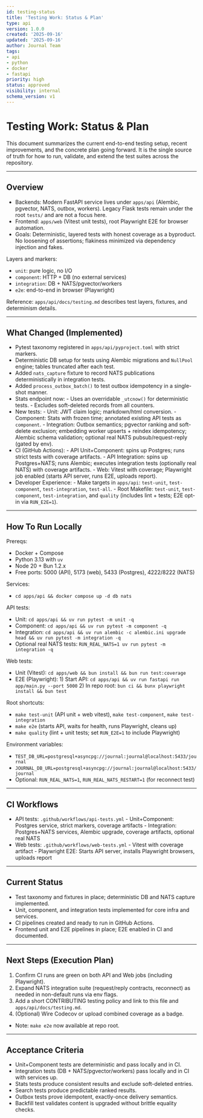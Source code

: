 ```yaml
---
id: testing-status
title: 'Testing Work: Status & Plan'
type: api
version: 1.0.0
created: '2025-09-16'
updated: '2025-09-16'
author: Journal Team
tags:
- api
- python
- docker
- fastapi
priority: high
status: approved
visibility: internal
schema_version: v1
---
```


# Testing Work: Status & Plan

This document summarizes the current end-to-end testing setup, recent improvements, and the concrete plan going forward. It is the single source of truth for how to run, validate, and extend the test suites across the repository.

***

## Overview

- Backends: Modern FastAPI service lives under `apps/api` (Alembic, pgvector, NATS, outbox, workers). Legacy Flask tests remain under the root `tests/` and are not a focus here.
- Frontend: `apps/web` (Vitest unit tests), root Playwright E2E for browser automation.
- Goals: Deterministic, layered tests with honest coverage as a byproduct. No loosening of assertions; flakiness minimized via dependency injection and fakes.

Layers and markers:

- `unit`: pure logic, no I/O
- `component`: HTTP + DB (no external services)
- `integration`: DB + NATS/pgvector/workers
- `e2e`: end-to-end in browser (Playwright)

Reference: `apps/api/docs/testing.md` describes test layers, fixtures, and determinism details.

***

## What Changed (Implemented)

- Pytest taxonomy registered in `apps/api/pyproject.toml` with strict markers.
- Deterministic DB setup for tests using Alembic migrations and `NullPool` engine; tables truncated after each test.
- Added `nats_capture` fixture to record NATS publications deterministically in integration tests.
- Added `process_outbox_batch()` to test outbox idempotency in a single-shot manner.
- Stats endpoint now:
  \- Uses an overridable `_utcnow()` for deterministic tests.
  \- Excludes soft-deleted records from all counters.
- New tests:
  \- Unit: JWT claim logic; markdown/html conversion.
  \- Component: Stats with frozen time; annotated existing API tests as `component`.
  \- Integration: Outbox semantics; pgvector ranking and soft-delete exclusion; embedding worker upserts + reindex idempotency; Alembic schema validation; optional real NATS pubsub/request-reply (gated by env).
- CI (GitHub Actions):
  \- API Unit+Component: spins up Postgres; runs strict tests with coverage artifacts.
  \- API Integration: spins up Postgres+NATS; runs Alembic; executes integration tests (optionally real NATS) with coverage artifacts.
  \- Web: Vitest with coverage; Playwright job enabled (starts API server, runs E2E, uploads report).
- Developer Experience:
  \- Make targets in `apps/api`: `test-unit`, `test-component`, `test-integration`, `test-all`.
  \- Root Makefile: `test-unit`, `test-component`, `test-integration`, and `quality` (includes lint + tests; E2E opt-in via `RUN_E2E=1`).

***

## How To Run Locally

Prereqs:

- Docker + Compose
- Python 3.13 with `uv`
- Node 20 + Bun 1.2.x
- Free ports: 5000 (API), 5173 (web), 5433 (Postgres), 4222/8222 (NATS)

Services:

- `cd apps/api && docker compose up -d db nats`

API tests:

- Unit: `cd apps/api && uv run pytest -m unit -q`
- Component: `cd apps/api && uv run pytest -m component -q`
- Integration: `cd apps/api && uv run alembic -c alembic.ini upgrade head && uv run pytest -m integration -q`
- Optional real NATS tests: `RUN_REAL_NATS=1 uv run pytest -m integration -q`

Web tests:

- Unit (Vitest): `cd apps/web && bun install && bun run test:coverage`
- E2E (Playwright):
  1\) Start API: `cd apps/api && uv run fastapi run app/main.py --port 5000`
  2\) In repo root: `bun ci && bunx playwright install && bun test`

Root shortcuts:

- `make test-unit` (API unit + web vitest), `make test-component`, `make test-integration`
- `make e2e` (starts API, waits for health, runs Playwright, cleans up)
- `make quality` (lint + unit tests; set `RUN_E2E=1` to include Playwright)

Environment variables:

- `TEST_DB_URL=postgresql+asyncpg://journal:journal@localhost:5433/journal`
- `JOURNAL_DB_URL=postgresql+asyncpg://journal:journal@localhost:5433/journal`
- Optional: `RUN_REAL_NATS=1`, `RUN_REAL_NATS_RESTART=1` (for reconnect test)

***

## CI Workflows

- API tests: `.github/workflows/api-tests.yml`
  \- Unit+Component: Postgres service, strict markers, coverage artifacts
  \- Integration: Postgres+NATS services, Alembic upgrade, coverage artifacts, optional real NATS
- Web tests: `.github/workflows/web-tests.yml`
  \- Vitest with coverage artifact
  \- Playwright E2E: Starts API server, installs Playwright browsers, uploads report

***

## Current Status

- Test taxonomy and fixtures in place; deterministic DB and NATS capture implemented.
- Unit, component, and integration tests implemented for core infra and services.
- CI pipelines created and ready to run in GitHub Actions.
- Frontend unit and E2E pipelines in place; E2E enabled in CI and documented.

***

## Next Steps (Execution Plan)

1. Confirm CI runs are green on both API and Web jobs (including Playwright).
2. Expand NATS integration suite (request/reply contracts, reconnect) as needed in non-default runs via env flags.
3. Add a short CONTRIBUTING testing policy and link to this file and `apps/api/docs/testing.md`.
4. (Optional) Wire Codecov or upload combined coverage as a badge.

- Note: `make e2e` now available at repo root.

***

## Acceptance Criteria

- Unit+Component tests are deterministic and pass locally and in CI.
- Integration tests (DB + NATS/pgvector/workers) pass locally and in CI with services up.
- Stats tests produce consistent results and exclude soft-deleted entries.
- Search tests produce predictable ranked results.
- Outbox tests prove idempotent, exactly-once delivery semantics.
- Backfill test validates content is upgraded without brittle equality checks.
